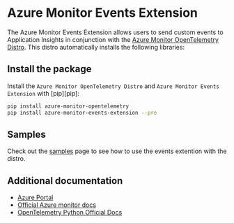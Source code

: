 # Azure Monitor Events Extension

The Azure Monitor Events Extension allows users to send custom events to Application Insights in conjunction with the [Azure Monitor OpenTelemetry Distro](https://learn.microsoft.com/azure/azure-monitor/app/opentelemetry-enable?tabs=python).
This distro automatically installs the following libraries:

## Install the package

Install the `Azure Monitor OpenTelemetry Distro` and `Azure Monitor Events Extension` with [pip][pip]:

```Bash
pip install azure-monitor-opentelemetry
pip install azure-monitor-events-extension --pre
```

## Samples

Check out the [samples](https://github.com/microsoft/ApplicationInsights-Python/tree/main/azure-monitor-events-extension/samples) page to see how to use the events extention with the distro.

## Additional documentation

* [Azure Portal][azure_portal]
* [Official Azure monitor docs][azure_monitor_opentelemetry]
* [OpenTelemetry Python Official Docs][ot_python_docs]

<!-- LINKS -->
[azure_portal]: https://portal.azure.com
[azure_monitor_opentelemetry]: https://learn.microsoft.com/azure/azure-monitor/app/opentelemetry-enable?tabs=python
[ot_python_docs]: https://opentelemetry.io/docs/instrumentation/python/
